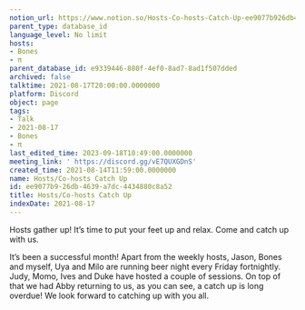```yaml
---
notion_url: https://www.notion.so/Hosts-Co-hosts-Catch-Up-ee9077b926db4639a7dc4434880c8a52
parent_type: database_id
language_level: No limit
hosts:
- Bones
- π
parent_database_id: e9339446-880f-4ef0-8ad7-8ad1f507dded
archived: false
talktime: 2021-08-17T20:00:00.0000000
platform: Discord
object: page
tags:
- Talk
- 2021-08-17
- Bones
- π
last_edited_time: 2023-09-18T10:49:00.0000000
meeting_link: ' https://discord.gg/vE7QUXGDnS'
created_time: 2021-08-14T11:59:00.0000000
name: Hosts/Co-hosts Catch Up
id: ee9077b9-26db-4639-a7dc-4434880c8a52
title: Hosts/Co-hosts Catch Up
indexDate: 2021-08-17
---
```









Hosts gather up! It’s time to put your feet up and relax. Come and catch up with us.

It’s been a successful month! Apart from the weekly hosts, Jason, Bones and myself, Uya and Milo are running beer night every Friday fortnightly. Judy, Momo, Ives and Duke have hosted a couple of sessions. On top of that we had Abby returning to us, as you can see, a catch up is long overdue! We look forward to catching up with you all.

















